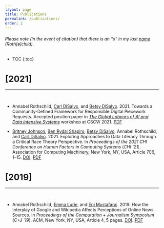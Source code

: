 ```yaml
---
layout: page
title: Publications
permalink: /publications/
order: 2
---
```


###### Please note (in the event of citation) that there is an "s" in my last [name](name.md) (Roth[__s__]child). ######

* TOC
{:toc}

# [2021]
------
<br>

* Annabel Rothschild, [Carl DiSalvo](https://www.carldisalvo.com/), and [Betsy DiSalvo](http://www.betsydisalvo.com/). 2021. Towards a Community-Defined Framework for Responsible Digital Piecework Requests. Accepted position paper in [_The Global Labours of AI and Data Intensive Systems_](https://globaltechandsociety.red/cscw2021/) workshop at CSCW 2021. [PDF](/documents/Rothschild_GlobalLabors_2021.pdf)

* [Britney Johnson](https://www.linkedin.com/in/britney-johnson-8b904555/), [Ben Rydal Shapiro](https://www.benrydal.com/), [Betsy DiSalvo](http://www.betsydisalvo.com/), Annabel Rothschild, and [Carl DiSalvo](https://www.carldisalvo.com/). 2021. Exploring Approaches to Data Literacy Through a Critical Race Theory Perspective. In _Proceedings of the 2021 CHI Conference on Human Factors in Computing Systems_ (_CHI '21_). Association for Computing Machinery, New York, NY, USA, Article 706, 1–15. [DOI](https://doi.org/10.1145/3411764.3445141). [PDF](/documents/Johnson_CSCW_2021.pdf)

# [2019]
------
<br>

* Annabel Rothschild, [Emma Lurie](https://emmalurie.github.io/), and [Eni Mustafaraj](https://cs.wellesley.edu/~eni/index.html). 2019. How the Interplay of Google and Wikipedia Affects Perceptions of Online News Sources. In _Proceedings of the Computation + Journalism Symposium_ (_C+J '19_). ACM, New York, NY, USA, Article 4, 5 pages. [DOI](https://doi.org/10.475/123_4). [PDF](/documents/Rothschild_C+J_2019.pdf)
